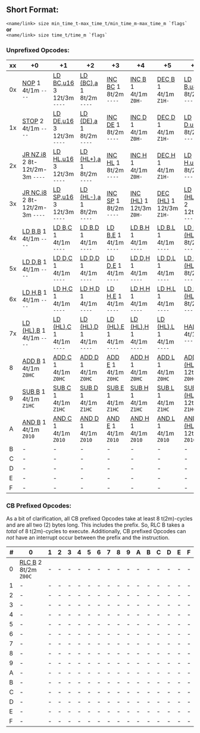 [//]: # (Yes this is indeed a hack on markdown for a comment.)
[//]: # (Anyway, since future intent is for multiple tables of variable widths, the next couple hundred lines will be links so that they don't have to be typed in full multiple times since it would make the tables messy. Should also allow link changes in the future to be easier.)

[//]: # (0x)
[NOP]: nm/NOP
[LD BC,u16]: nm/LDr16,u16
[LD (BC),a]: nm/LD(r16),a
[INC BC]: nm/INCr16
[INC B]: nm/INCr8
[DEC B]: nm/DECr8
[LD B,u8]: nm/LDr8,u8
[RLCA]: nm/RLCA
[LD (u16),SP]: nm/LD(u16),SP
[ADD HL,BC]: nm/ADDHL,r16
[LD A,(BC)]: nm/LDA,(r16)
[DEC BC]: nm/DECr16
[INC C]: nm/INCr8
[DEC C]: nm/DECr8
[LD C,u8]: nm/LDr8,u8
[RRCA]: nm/RRCA

[//]: # (1x)
[STOP]: nm/STOP
[LD DE,u16]: nm/LDr16,u16
[LD (DE),a]: nm/LD(r16),a
[INC DE]: nm/INCr16
[INC D]: nm/INCr8
[DEC D]: nm/DECr8
[LD D,u8]: nm/LDr8,u8
[RLA]: nm/RLA
[JR i8]: nm/JRi8
[ADD HL,DE]: nm/ADDHL,r16
[LD A,(DE)]: nm/LDA,(r16)
[DEC DE]: nm/DECr16
[INC E]: nm/INCr8
[DEC E]: nm/DECr8
[LD E,u8]: nm/LDr8,u8
[RRA]: nm/RRA

[//]: # (2x)
[JR NZ,i8]: nm/JRi8
[LD HL,u16]: nm/LDr16,u16
[LD (HL+),a]: nm/LD(r16),a
[INC HL]: nm/INCr16
[INC H]: nm/INCr8
[DEC H]: nm/DECr8
[LD H,u8]: nm/LDr8,u8
[DAA]: nm/DAA
[JR Z,i8]: nm/JRi8
[ADD HL,HL]: nm/ADDHL,r16
[LD A,(HL+)]: nm/LDA,(r16)
[DEC HL]: nm/DECr16
[INC L]: nm/INCr8
[DEC L]: nm/DECr8
[LD L,u8]: nm/LDr8,u8
[CPL]: nm/CPL

[//]: # (3x)
[JR NC,i8]: nm/JRi8
[LD SP,u16]: nm/LDr16,u16
[LD (HL-),a]: nm/LD(r16),a
[INC SP]: nm/INCr16
[INC (HL)]: nm/INCr8
[DEC (HL)]: nm/DECr8
[LD (HL),u8]: nm/LDr8,u8
[SCF]: nm/SCF
[JR C,i8]: nm/JRi8
[ADD HL,SP]: nm/ADDHL,r16
[LD A,(HL-)]: nm/LDA,(r16)
[DEC SP]: nm/DECr16
[INC A]: nm/INCr8
[DEC A]: nm/DECr8
[LD A,u8]: nm/LDr8,u8
[CCF]: nm/CCF

[//]: # (4x)
[LD B,B]: nm/LDr8r8
[LD B,C]: nm/LDr8r8
[LD B,D]: nm/LDr8r8
[LD B,E]: nm/LDr8r8
[LD B,H]: nm/LDr8r8
[LD B,L]: nm/LDr8r8
[LD B,(HL)]: nm/LDr8r8
[LD B,A]: nm/LDr8r8
[LD C,B]: nm/LDr8r8
[LD C,C]: nm/LDr8r8
[LD C,D]: nm/LDr8r8
[LD C,E]: nm/LDr8r8
[LD C,H]: nm/LDr8r8
[LD C,L]: nm/LDr8r8
[LD C,(HL)]: nm/LDr8r8
[LD C,A]: nm/LDr8r8

[//]: # (5x)
[LD D,B]: nm/LDr8r8
[LD D,C]: nm/LDr8r8
[LD D,D]: nm/LDr8r8
[LD D,E]: nm/LDr8r8
[LD D,H]: nm/LDr8r8
[LD D,L]: nm/LDr8r8
[LD D,(HL)]: nm/LDr8r8
[LD D,A]: nm/LDr8r8
[LD E,B]: nm/LDr8r8
[LD E,C]: nm/LDr8r8
[LD E,D]: nm/LDr8r8
[LD E,E]: nm/LDr8r8
[LD E,H]: nm/LDr8r8
[LD E,L]: nm/LDr8r8
[LD E,(HL)]: nm/LDr8r8
[LD E,A]: nm/LDr8r8

[//]: # (6x)
[LD H,B]: nm/LDr8r8
[LD H,C]: nm/LDr8r8
[LD H,D]: nm/LDr8r8
[LD H,E]: nm/LDr8r8
[LD H,H]: nm/LDr8r8
[LD H,L]: nm/LDr8r8
[LD H,(HL)]: nm/LDr8r8
[LD H,A]: nm/LDr8r8
[LD L,B]: nm/LDr8r8
[LD L,C]: nm/LDr8r8
[LD L,D]: nm/LDr8r8
[LD L,E]: nm/LDr8r8
[LD L,H]: nm/LDr8r8
[LD L,L]: nm/LDr8r8
[LD L,(HL)]: nm/LDr8r8
[LD L,A]: nm/LDr8r8

[//]: # (7x)
[LD (HL),B]: nm/LDr8r8
[LD (HL),C]: nm/LDr8r8
[LD (HL),D]: nm/LDr8r8
[LD (HL),E]: nm/LDr8r8
[LD (HL),H]: nm/LDr8r8
[LD (HL),L]: nm/LDr8r8
[HALT]: nm/HALT
[LD (HL),A]: nm/LDr8r8
[LD A,B]: nm/LDr8r8
[LD A,C]: nm/LDr8r8
[LD A,D]: nm/LDr8r8
[LD A,E]: nm/LDr8r8
[LD A,H]: nm/LDr8r8
[LD A,L]: nm/LDr8r8
[LD A,(HL)]: nm/LDr8r8
[LD A,A]: nm/LDr8r8

[//]: # (8x)
[ADD B]: nm/ADD8
[ADD C]: nm/ADD8
[ADD D]: nm/ADD8
[ADD E]: nm/ADD8
[ADD H]: nm/ADD8
[ADD L]: nm/ADD8
[ADD (HL)]: nm/ADD8
[ADD A]: nm/ADD8
[ADC B]: nm/ADC8
[ADC C]: nm/ADC8
[ADC D]: nm/ADC8
[ADC E]: nm/ADC8
[ADC H]: nm/ADC8
[ADC L]: nm/ADC8
[ADC (HL)]: nm/ADC8
[ADC A]: nm/ADC8

[//]: # (9x)
[SUB B]: nm/SUB8
[SUB C]: nm/SUB8
[SUB D]: nm/SUB8
[SUB E]: nm/SUB8
[SUB H]: nm/SUB8
[SUB L]: nm/SUB8
[SUB (HL)]: nm/SUB8
[SUB A]: nm/SUB8
[SBC B]: nm/SBC8
[SBC C]: nm/SBC8
[SBC D]: nm/SBC8
[SBC E]: nm/SBC8
[SBC H]: nm/SBC8
[SBC L]: nm/SBC8
[SBC (HL)]: nm/SBC8
[SBC A]: nm/SBC8

[//]: # (Ax)
[AND B]: nm/AND8
[AND C]: nm/AND8
[AND D]: nm/AND8
[AND E]: nm/AND8
[AND H]: nm/AND8
[AND L]: nm/AND8
[AND (HL)]: nm/AND8
[AND A]: nm/AND8
[XOR B]: nm/XOR8
[XOR C]: nm/XOR8
[XOR D]: nm/XOR8
[XOR E]: nm/XOR8
[XOR H]: nm/XOR8
[XOR L]: nm/XOR8
[XOR (HL)]: nm/XOR8
[XOR A]: nm/XOR8

[//]: # (Bx)
[OR B]: nm/OR8
[OR C]: nm/OR8
[OR D]: nm/OR8
[OR E]: nm/OR8
[OR H]: nm/OR8
[OR L]: nm/OR8
[OR (HL)]: nm/OR8
[OR A]: nm/OR8
[CP B]: nm/CP8
[CP C]: nm/CP8
[CP D]: nm/CP8
[CP E]: nm/CP8
[CP H]: nm/CP8
[CP L]: nm/CP8
[CP (HL)]: nm/CP8
[CP A]: nm/CP8

## Short Format:
``<name/link> size min_time_t-max_time_t/min_time_m-max_time_m `flags` `` **or**  
``<name/link> size time_t/time_m `flags` ``
### Unprefixed Opcodes:

|xx|+0|+1|+2|+3|+4|+5|+6|+7|+8|+9|+A|+B|+C|+D|+E|+F|
|-|-|-|-|-|-|-|-|-|-|-|-|-|-|-|-|-|
|0x|[NOP] 1 4t/1m `----`|[LD BC,u16] 3 12t/3m `----`|[LD (BC),a] 1 8t/2m `----`|[INC BC] 1 8t/2m `----`|[INC B] 1 4t/1m `Z0H-`|[DEC B] 1 4t/1m `Z1H-`|[LD B,u8] 2 8t/2m `----`|[RLCA] 1 4t/1m `000C`|[LD (u16),SP] 3 20t/5m `----`|[ADD HL,BC] 1 8t/2m `-0HC`|[LD A,(BC)] 1 8t/2m `----`|[DEC BC] 1 8t/2m `----`|[INC C] 1 4t/1m `Z0H-`|[DEC C] 1 4t/1m `Z1H-`|[LD C,u8] 2 8t/2m `----`|[RRCA] 1 4t/1m `000C`|
|1x|[STOP] 2 4t/1m `----`|[LD DE,u16] 3 12t/3m `----`|[LD (DE),a] 1 8t/2m `----`|[INC DE] 1 8t/2m `----`|[INC D] 1 4t/1m `Z0H-`|[DEC D] 1 4t/1m `Z1H-`|[LD D,u8] 2 8t/2m `----`|[RLA] 1 4t/1m `000C`|[JR i8] 2 12t/3m `----`|[ADD HL,DE] 1 8t/2m `-0HC`|[LD A,(DE)] 1 8t/2m `----`|[DEC DE] 1 8t/2m `----`|[INC E] 1 4t/1m `Z0H-`|[DEC E] 1 4t/1m `Z1H-`|[LD E,u8] 2 8t/2m `----`|[RRA] 1 4t/1m `000C`|
|2x|[JR NZ,i8] 2 8t-12t/2m-3m `----`|[LD HL,u16] 3 12t/3m `----`|[LD (HL+),a] 1 8t/2m `----`|[INC HL] 1 8t/2m `----`|[INC H] 1 4t/1m `Z0H-`|[DEC H] 1 4t/1m `Z1H-`|[LD H,u8] 2 8t/2m `----`|[DAA] 1 4t/1m `Z-0C`|[JR Z,i8] 2 8t-12t/2m-3m `----`|[ADD HL,HL] 1 8t/2m `-0HC`|[LD A,(HL+)] 1 8t/2m `----`|[DEC HL] 1 8t/2m `----`|[INC L] 1 4t/1m `Z0H-`|[DEC L] 1 4t/1m `Z1H-`|[LD L,u8] 2 8t/2m `----`|[CPL] 1 4t/1m `-11-`|
|3x|[JR NC,i8] 2 8t-12t/2m-3m `----`|[LD SP,u16] 3 12t/3m `----`|[LD (HL-),a] 1 8t/2m `----`|[INC SP] 1 8t/2m `----`|[INC (HL)] 1 12t/3m `Z0H-`|[DEC (HL)] 1 12t/3m `Z1H-`|[LD (HL),u8] 2 12t/3m `----`|[SCF] 1 4t/1m `-001`|[JR C,i8] 2 8t-12t/2m-3m `----`|[ADD HL,SP] 1 8t/2m `-0HC`|[LD A,(HL-)] 1 8t/2m `----`|[DEC SP] 1 8t/2m `----`|[INC A] 1 4t/1m `Z0H-`|[DEC A] 1 4t/1m `Z1H-`|[LD A,u8] 2 8t/2m `----`|[CCF] 1 4t/1m `-00C`|
|4x|[LD B,B] 1 4t/1m `----`|[LD B,C] 1 4t/1m `----`|[LD B,D] 1 4t/1m `----`|[LD B,E] 1 4t/1m `----`|[LD B,H] 1 4t/1m `----`|[LD B,L] 1 4t/1m `----`|[LD B,(HL)] 1 8t/2m `----`|[LD B,A] 1 4t/1m `----`|[LD C,B] 1 4t/1m `----`|[LD C,C] 1 4t/1m `----`|[LD C,D] 1 4t/1m `----`|[LD C,E] 1 4t/1m `----`|[LD C,H] 1 4t/1m `----`|[LD C,L] 1 4t/1m `----`|[LD C,(HL)] 1 8t/2m `----`|[LD C,A] 1 4t/1m `----`|
|5x|[LD D,B] 1 4t/1m `----`|[LD D,C] 1 4t/1m `----`|[LD D,D] 1 4t/1m `----`|[LD D,E] 1 4t/1m `----`|[LD D,H] 1 4t/1m `----`|[LD D,L] 1 4t/1m `----`|[LD D,(HL)] 1 8t/2m `----`|[LD D,A] 1 4t/1m `----`|[LD E,B] 1 4t/1m `----`|[LD E,C] 1 4t/1m `----`|[LD E,D] 1 4t/1m `----`|[LD E,E] 1 4t/1m `----`|[LD E,H] 1 4t/1m `----`|[LD E,L] 1 4t/1m `----`|[LD E,(HL)] 1 8t/2m `----`|[LD E,A] 1 4t/1m `----`|
|6x|[LD H,B] 1 4t/1m `----`|[LD H,C] 1 4t/1m `----`|[LD H,D] 1 4t/1m `----`|[LD H,E] 1 4t/1m `----`|[LD H,H] 1 4t/1m `----`|[LD H,L] 1 4t/1m `----`|[LD H,(HL)] 1 8t/2m `----`|[LD H,A] 1 4t/1m `----`|[LD L,B] 1 4t/1m `----`|[LD L,C] 1 4t/1m `----`|[LD L,D] 1 4t/1m `----`|[LD L,E] 1 4t/1m `----`|[LD L,H] 1 4t/1m `----`|[LD L,L] 1 4t/1m `----`|[LD L,(HL)] 1 8t/2m `----`|[LD L,A] 1 4t/1m `----`|
|7x|[LD (HL),B] 1 4t/1m `----`|[LD (HL),C] 1 4t/1m `----`|[LD (HL),D] 1 4t/1m `----`|[LD (HL),E] 1 4t/1m `----`|[LD (HL),H] 1 4t/1m `----`|[LD (HL),L] 1 4t/1m `----`|[HALT] 1 4t/1m `----`|[LD (HL),A] 1 4t/1m `----`|[LD A,B] 1 4t/1m `----`|[LD A,C] 1 4t/1m `----`|[LD A,D] 1 4t/1m `----`|[LD A,E] 1 4t/1m `----`|[LD A,H] 1 4t/1m `----`|[LD A,L] 1 4t/1m `----`|[LD A,(HL)] 1 8t/2m `----`|[LD A,A] 1 4t/1m `----`|
|8|[ADD B] 1 4t/1m `Z0HC`|[ADD C] 1 4t/1m `Z0HC`|[ADD D] 1 4t/1m `Z0HC`|[ADD E] 1 4t/1m `Z0HC`|[ADD H] 1 4t/1m `Z0HC`|[ADD L] 1 4t/1m `Z0HC`|[ADD (HL)] 1 12t/3m `Z0HC`|[ADD A] 1 4t/1m `Z0HC`|[ADC B] 1 4t/1m `Z0HC`|[ADC C] 1 4t/1m `Z0HC`|[ADC D] 1 4t/1m `Z0HC`|[ADC E] 1 4t/1m `Z0HC`|[ADC H] 1 4t/1m `Z0HC`|[ADC L] 1 4t/1m `Z0HC`|[ADC (HL)] 1 12t/3m `Z0HC`|[ADC A] 1 4t/1m `Z0HC`|
|9|[SUB B] 1 4t/1m `Z1HC`|[SUB C] 1 4t/1m `Z1HC`|[SUB D] 1 4t/1m `Z1HC`|[SUB E] 1 4t/1m `Z1HC`|[SUB H] 1 4t/1m `Z1HC`|[SUB L] 1 4t/1m `Z1HC`|[SUB (HL)] 1 12t/3m `Z1HC`|[SUB A] 1 4t/1m `Z1HC`|[SBC B] 1 4t/1m `Z1HC`|[SBC C] 1 4t/1m `Z1HC`|[SBC D] 1 4t/1m `Z1HC`|[SBC E] 1 4t/1m `Z1HC`|[SBC H] 1 4t/1m `Z1HC`|[SBC L] 1 4t/1m `Z1HC`|[SBC (HL)] 1 12t/3m `Z1HC`|[SBC A] 1 4t/1m `Z1HC`|
|A|[AND B] 1 4t/1m `Z010`|[AND C] 1 4t/1m `Z010`|[AND D] 1 4t/1m `Z010`|[AND E] 1 4t/1m `Z010`|[AND H] 1 4t/1m `Z010`|[AND L] 1 4t/1m `Z010`|[AND (HL)] 1 12t/3m `Z010`|[AND A] 1 4t/1m `Z010`|[XOR B] 1 4t/1m `Z000`|[XOR C] 1 4t/1m `Z000`|[XOR D] 1 4t/1m `Z000`|[XOR E] 1 4t/1m `Z000`|[XOR H] 1 4t/1m `Z000`|[XOR L] 1 4t/1m `Z000`|[XOR (HL)] 1 12t/3m `Z000`|[XOR A] 1 4t/1m `Z000`|
|B|-|-|-|-|-|-|-|-|-|-|-|-|-|-|-|-|
|C|-|-|-|-|-|-|-|-|-|-|-|-|-|-|-|-|
|D|-|-|-|-|-|-|-|-|-|-|-|-|-|-|-|-|
|E|-|-|-|-|-|-|-|-|-|-|-|-|-|-|-|-|
|F|-|-|-|-|-|-|-|-|-|-|-|-|-|-|-|-|

### CB Prefixed Opcodes:
As a bit of clarification, all CB prefixed Opcodes take at least 8 t(2m)-cycles and are all two (2) bytes long. This includes the prefix. So, RLC B takes a _total_ of 8 t(2m)-cycles to execute. Additionally, CB prefixed Opcodes can _not_ have an interrupt occur between the prefix and the instruction.

|#|0|1|2|3|4|5|6|7|8|9|A|B|C|D|E|F|
|-|-|-|-|-|-|-|-|-|-|-|-|-|-|-|-|-|
|0|[RLC B](cb/RLCr8) 2 8t/2m `Z00C`|-|-|-|-|-|-|-|-|-|-|-|-|-|-|-|
|1|-|-|-|-|-|-|-|-|-|-|-|-|-|-|-|-|
|2|-|-|-|-|-|-|-|-|-|-|-|-|-|-|-|-|
|3|-|-|-|-|-|-|-|-|-|-|-|-|-|-|-|-|
|4|-|-|-|-|-|-|-|-|-|-|-|-|-|-|-|-|
|5|-|-|-|-|-|-|-|-|-|-|-|-|-|-|-|-|
|6|-|-|-|-|-|-|-|-|-|-|-|-|-|-|-|-|
|7|-|-|-|-|-|-|-|-|-|-|-|-|-|-|-|-|
|8|-|-|-|-|-|-|-|-|-|-|-|-|-|-|-|-|
|9|-|-|-|-|-|-|-|-|-|-|-|-|-|-|-|-|
|A|-|-|-|-|-|-|-|-|-|-|-|-|-|-|-|-|
|B|-|-|-|-|-|-|-|-|-|-|-|-|-|-|-|-|
|C|-|-|-|-|-|-|-|-|-|-|-|-|-|-|-|-|
|D|-|-|-|-|-|-|-|-|-|-|-|-|-|-|-|-|
|E|-|-|-|-|-|-|-|-|-|-|-|-|-|-|-|-|
|F|-|-|-|-|-|-|-|-|-|-|-|-|-|-|-|-|